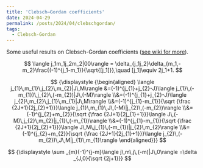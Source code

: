 ```yaml
---
title: 'Clebsch–Gordan coefficients'
date: 2024-04-29
permalink: /posts/2024/04/clebschgordan/
tags:
  - Clebsch-Gordan
---
```


Some useful results on Clebsch-Gordan coefficients ([see wiki for more](https://en.wikipedia.org/wiki/Clebsch%E2%80%93Gordan_coefficients)).

$$
\langle j_1m_1j_2m_2|00\rangle = \delta_{j_1j_2}\delta_{m_1,-m_2}\frac{(-1)^{j_1-m_1}}{\sqrt{[j_1]}},\quad
[j_1]\equiv 2j_1+1.
$$

$$
{\displaystyle {\begin{aligned}
\langle j_{1}\,m_{1}\,j_{2}\,m_{2}|J\,M\rangle &=(-1)^{j_{1}+j_{2}-J}\langle j_{1}\,(-m_{1})\,j_{2}\,(-m_{2})|J\,(-M)\rangle \\&=(-1)^{j_{1}+j_{2}-J}\langle j_{2}\,m_{2}\,j_{1}\,m_{1}|J\,M\rangle \\&=(-1)^{j_{1}-m_{1}}{\sqrt {\frac {2J+1}{2j_{2}+1}}}\langle j_{1}\,m_{1}\,J\,(-M)|j_{2}\,(-m_{2})\rangle \\&=(-1)^{j_{2}+m_{2}}{\sqrt {\frac {2J+1}{2j_{1}+1}}}\langle J\,(-M)\,j_{2}\,m_{2}|j_{1}\,(-m_{1})\rangle \\&=(-1)^{j_{1}-m_{1}}{\sqrt {\frac {2J+1}{2j_{2}+1}}}\langle J\,M\,j_{1}\,(-m_{1})|j_{2}\,m_{2}\rangle \\&=(-1)^{j_{2}+m_{2}}{\sqrt {\frac {2J+1}{2j_{1}+1}}}\langle j_{2}\,(-m_{2})\,J\,M|j_{1}\,m_{1}\rangle \end{aligned}}}
$$

$$
{\displaystyle \sum _{m}(-1)^{j-m}\langle j\,m\,j\,(-m)|J\,0\rangle =\delta _{J,0}{\sqrt {2j+1}}}
$$
